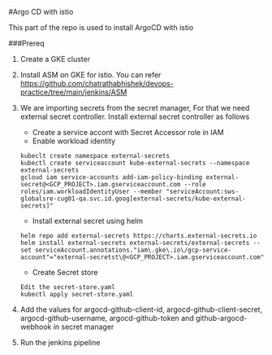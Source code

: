 #Argo CD with istio

This part of the repo is used to install ArgoCD with istio

###Prereq

1. Create a GKE cluster
2. Install ASM on GKE for istio. You can refer https://github.com/chatrathabhishek/devops-practice/tree/main/jenkins/ASM
3. We are importing secrets from the secret manager, For that we need external secret controller. Install external secret controller as follows
    - Create a service accont with Secret Accessor role in IAM
    - Enable workload identity
    ```
    kubeclt create namespace external-secrets
    kubectl create serviceaccount kube-external-secrets --namespace external-secrets
    gcloud iam service-accounts add-iam-policy-binding external-secret@<GCP_PROJECT>.iam.gserviceaccount.com --role roles/iam.workloadIdentityUser --member "serviceAccount:sws-globalsre-cug01-qa.svc.id.goog[external-secrets/kube-external-secrets]"
    ```
    - Install external secret using helm
    ```
    helm repo add external-secrets https://charts.external-secrets.io
    helm install external-secrets external-secrets/external-secrets --set serviceAccount.annotations."iam\.gke\.io\/gcp-service-account"="external-secretst\@<GCP_PROJECT>.iam.gserviceaccount.com"
    ```
    - Create Secret store
    
    ```
    Edit the secret-store.yaml
    kubectl apply secret-store.yaml

4. Add the values for argocd-github-client-id, argocd-github-client-secret, argocd-github-username, argocd-github-token and github-argocd-webhook in secret manager
5. Run the jenkins pipeline
